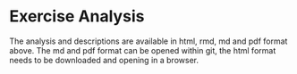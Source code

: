 # Exercise Analysis

The analysis and descriptions are available in html, rmd, md and pdf format above.
The md and pdf format can be opened within git, the html format needs to be downloaded and opening in a browser.
